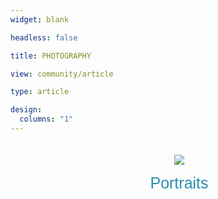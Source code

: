 ```yaml
---
widget: blank

headless: false

title: PHOTOGRAPHY

view: community/article

type: article

design:
  columns: "1"
---
```

<html>
	<body>
		<div class="grid-container">
			<div class="ui card">
			<div class="image">
				<img src=
"/portraits/image.jpg">
			</div>
			<div class="content">
			</div>
		<a method="get" href="/portraits/">
    <button class="btn1"type="submit">Portraits</button>
</a>	
		</div>
	</body>
</html>

<html>
	<body>
		<div  class="grid-container">
			<div class="ui card">
			<div class="image">
				<img src=
"/travel/image.jpg">
			</div>
			<div class="content">
			</div>
		<a method="get" href="/travel/">
    <button class="btn1"type="submit">Landscapes & Cityscapes</button>
</a>	
		</div>
	</body>
</html>

<html>
<style>
.grid-container{
  display: grid;
  grid-template-columns: repeat(2, 500px);
  grid-auto-rows: auto;
  grid-gap: 13.5rem;
  align: center;
}
.card{
  width: 500px;
  padding: 20px;
  border: 1px;
  text-align: center;
  background: transparent;

}
img {
  width: auto;
  align: center;
}
.btn1 {
  color: hsla(195, 58%, 43%, 1.0);
  font-size: 25px;
  border: 0;
  font-weight: 50;
  width: 100%;
  cursor: pointer;
  background: transparent;
  padding: 15px;
}
.btn1:hover {
  background-color: #e9ecee;
}
</style>
</html>